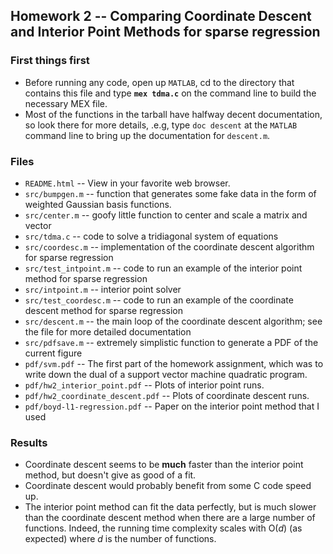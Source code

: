 ## Homework 2 -- Comparing Coordinate Descent and Interior Point Methods for sparse regression

### First things first
* Before running any code, open up `MATLAB`, cd to the directory that contains this file and type **`mex tdma.c`** on the command line to build the necessary MEX file.
* Most of the functions in the tarball have halfway decent documentation, so look there for more details, .e.g, type `doc descent` at the `MATLAB` command line to bring up the documentation for `descent.m`.

### Files
* `README.html` -- View in your favorite web browser.
* `src/bumpgen.m` -- function that generates some fake data in the form of weighted Gaussian basis functions.
* `src/center.m` -- goofy little function to center and scale a matrix and vector
* `src/tdma.c` -- code to solve a tridiagonal system of equations
* `src/coordesc.m` -- implementation of the coordinate descent algorithm for sparse regression
* `src/test_intpoint.m` -- code to run an example of the interior point method for sparse regression
* `src/intpoint.m` -- interior point solver
* `src/test_coordesc.m` -- code to run an example of the coordinate descent method for sparse regression
* `src/descent.m` -- the main loop of the coordinate descent algorithm; see the file for more detailed documentation
* `src/pdfsave.m` -- extremely simplistic function to generate a PDF of the current figure
* `pdf/svm.pdf` -- The first part of the homework assignment, which was to write down the dual of a support vector machine quadratic program.
* `pdf/hw2_interior_point.pdf` -- Plots of interior point runs.
* `pdf/hw2_coordinate_descent.pdf` -- Plots of coordinate descent runs.
* `pdf/boyd-l1-regression.pdf` -- Paper on the interior point method that I used

### Results
* Coordinate descent seems to be **much** faster than the interior point method, but doesn't give as good of a fit.
* Coordinate descent would probably benefit from some C code speed up.
* The interior point method can fit the data perfectly, but is much slower than the coordinate descent method when there are a large number of functions. Indeed, the running time complexity scales with O(*d*) (as expected) where *d* is the number of functions.
